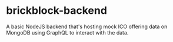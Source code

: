 # brickblock-backend
A basic NodeJS backend that's hosting mock ICO offering data on MongoDB using GraphQL to interact with the data.
